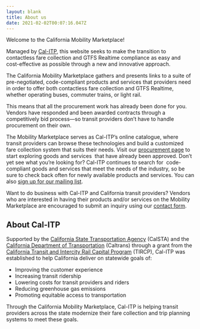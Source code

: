 ```yaml
---
layout: blank
title: About us
date: 2021-02-02T00:07:16.047Z
---
```

Welcome to the California Mobility Marketplace!

Managed by [Cal-ITP](http://www.calitp.org), this website seeks to make the transition to contactless fare collection and GTFS Realtime compliance as easy and cost-effective as possible through a new and innovative approach. 

The California Mobility Marketplace gathers and presents links to a suite of pre-negotiated, code-compliant products and services that providers need in order to offer both contactless fare collection and GTFS Realtime, whether operating buses, commuter trains, or light rail. 

This means that all the procurement work has already been done for you. Vendors have responded and been awarded contracts through a competitively bid process—so transit providers don’t have to handle procurement on their own. 

The Mobility Marketplace serves as Cal-ITP’s online catalogue, where transit providers can browse these technologies and build a customized fare collection system that suits their needs. Visit our [procurement page](https://www.camobilitymarketplace.org/contact) to start exploring goods and services  that have already been approved. Don’t yet see what you’re looking for? Cal-ITP continues to search for  code-compliant goods and services that meet the needs of the industry, so be sure to check back often for newly available products and services. You can also [sign up for our mailing list](https://lp.constantcontactpages.com/su/eLbtFoE/calitp?source_id=a41b99cd-7f28-4be8-a286-f9e75fc7bbce&source_type=em&c=).

Want to do business with Cal-ITP and California transit providers? Vendors who are interested in having their products and/or services on the Mobility Marketplace are encouraged to submit an inquiry using our [contact form](https://www.camobilitymarketplace.org/contact).

## About Cal-ITP

Supported by the [California State Transportation Agency](https://calsta.ca.gov/) (CalSTA) and the [California Department of Transportation](https://dot.ca.gov/) (Caltrans) through a grant from the [California Transit and Intercity Rail Capital Program](https://calsta.ca.gov/subject-areas/transit-intercity-rail-capital-prog) (TIRCP), Cal-ITP was established to help California deliver on statewide goals of:

* Improving the customer experience
* Increasing transit ridership
* Lowering costs for transit providers and riders
* Reducing greenhouse gas emissions 
* Promoting equitable access to transportation

Through the California Mobility Marketplace, Cal-ITP is helping transit providers across the state modernize their fare collection and trip planning systems to meet these goals.
